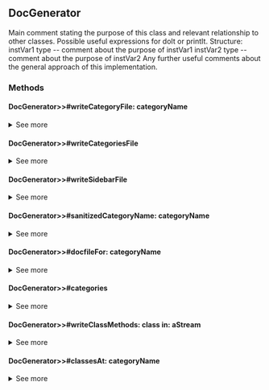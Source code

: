 ## DocGenerator

Main comment stating the purpose of this class and relevant relationship to other classes. Possible useful expressions for doIt or printIt. Structure: instVar1 type -- comment about the purpose of instVar1 instVar2 type -- comment about the purpose of instVar2 Any further useful comments about the general approach of this implementation.

### Methods
#### DocGenerator>>#writeCategoryFile: categoryName

<details>
	<summary>See more</summary>
	
	writeCategoryFile: categoryName

	(self docfileFor: categoryName) asFileEntry
	forceWriteStreamDo: [ :file |
		(self classesAt: categoryName) do: [ :className | |class|
			class _ Smalltalk at: className.
			
			file nextPutAll: '## ', className, Character newLineCharacter asString.
			file nextPutAll: Character newLineCharacter asString.
			
			file nextPutAll: class comment withBlanksCondensed, Character newLineCharacter asString.
			file nextPutAll: Character newLineCharacter asString.
			
			file nextPutAll: '### Methods', Character newLineCharacter asString.
			self writeClassMethods: class in: file.
		]
	]
</details>

#### DocGenerator>>#writeCategoriesFile

<details>
	<summary>See more</summary>
	
	writeCategoriesFile

	self categories do: [ :categoryName |
		self writeCategoryFile: categoryName
	]

</details>

#### DocGenerator>>#writeSidebarFile

<details>
	<summary>See more</summary>
	
	writeSidebarFile

	'/home/gaston/Code/Smalltalk/cuis-docs/docs/_sidebar.md' asFileEntry
	forceWriteStreamDo: [ :file |
		self categories do: [ :category | |categoryFile|
			categoryFile _ (self sanitizedCategoryName: category, '.md').
			
			file nextPutAll: ('- [', category, '](', categoryFile, ')', Character newLineCharacter asString).
		]
	]
</details>

#### DocGenerator>>#sanitizedCategoryName: categoryName

<details>
	<summary>See more</summary>
	
	sanitizedCategoryName: categoryName

	^ categoryName reject: [:c| c isSeparator ]
</details>

#### DocGenerator>>#docfileFor: categoryName

<details>
	<summary>See more</summary>
	
	docfileFor: categoryName

	^ '/home/gaston/Code/Smalltalk/cuis-docs/docs/', (self sanitizedCategoryName: categoryName), '.md'
</details>

#### DocGenerator>>#categories

<details>
	<summary>See more</summary>
	
	categories

	^ SystemOrganization categories
</details>

#### DocGenerator>>#writeClassMethods: class in: aStream

<details>
	<summary>See more</summary>
	
	writeClassMethods: class in: aStream

	class selectors do: [ :selector | |message messageComment|
		message _ class methodHeaderFor: selector.
		messageComment _ class precodeCommentOrInheritedCommentFor: selector.
		
		aStream nextPutAll: '#### ', class name, '>>#', message, Character newLineCharacter asString.
		aStream nextPut: Character newLineCharacter.
		
		messageComment ifNotNil: [
			aStream nextPutAll: messageComment withBlanksCondensed, Character newLineCharacter asString.
			aStream nextPut: Character newLineCharacter.
			aStream nextPut: Character newLineCharacter.
		].
	
		aStream nextPutAll: 
			'<details>', Character newLineCharacter asString,
				Character tab asString, '<summary>See more</summary>', Character newLineCharacter asString,
				Character tab asString, Character newLineCharacter asString,
				Character tab asString, (class sourceCodeAt: selector), Character newLineCharacter asString,
			'</details>'.
			
		aStream nextPut: Character newLineCharacter.
		aStream nextPut: Character newLineCharacter.	
	] 
</details>

#### DocGenerator>>#classesAt: categoryName

<details>
	<summary>See more</summary>
	
	classesAt: categoryName

	^ SystemOrganization listAtCategoryNamed: categoryName 
</details>

